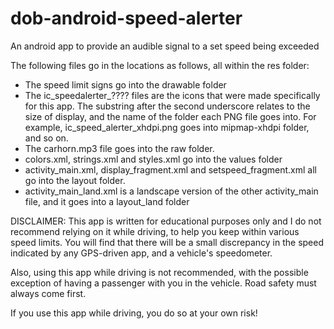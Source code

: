 # dob-android-speed-alerter
An android app to provide an audible signal to a set speed being exceeded

The following files go in the locations as follows, all within the res folder:
- The speed limit signs go into the drawable folder
- The ic_speedalerter_???? files are the icons that were made specifically for this app. The substring after the second underscore
  relates to the size of display, and the name of the folder each PNG file goes into. For example, ic_speed_alerter_xhdpi.png goes
  into mipmap-xhdpi folder, and so on.
- The carhorn.mp3 file goes into the raw folder.
- colors.xml, strings.xml and styles.xml go into the values folder
- activity_main.xml, display_fragment.xml and setspeed_fragment.xml all go into the layout folder.
- activity_main_land.xml is a landscape version of the other activity_main file, and it goes into a layout_land folder

DISCLAIMER:
This app is written for educational purposes only and I do not recommend relying on it while driving, to help you keep within
various speed limits. You will find that there will be a small discrepancy in the speed indicated by any GPS-driven app, and
a vehicle's speedometer. 

Also, using this app while driving is not recommended, with the possible exception of having a passenger with you in the
vehicle. Road safety must always come first.

If you use this app while driving, you do so at your own risk!
